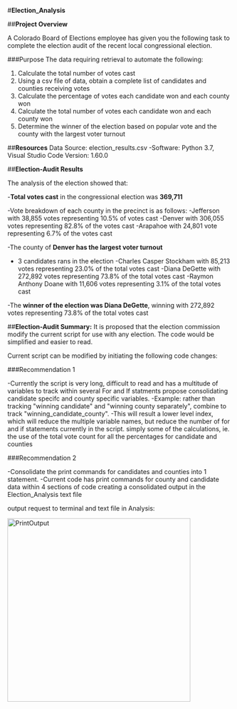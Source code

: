 #**Election_Analysis**

##**Project Overview**

A Colorado Board of Elections employee has given you the following task to complete the election audit of the recent local congressional election.

###Purpose The data requiring retrieval to automate the following:

1. Calculate the total number of votes cast
2. Using a csv file of data, obtain a complete list of candidates and counties receiving votes
3. Calculate the percentage of votes each candidate won and each county won
4. Calculate the total number of votes each candidate won and each county won
5. Determine the winner of the election based on popular vote and the county with the largest voter turnout


##**Resources**
Data Source: election_results.csv -Software: Python 3.7, Visual Studio Code Version: 1.60.0

##**Election-Audit Results** 

The analysis of the election showed that: 

-**Total votes cast** in the congressional election was **369,711**

-Vote breakdown of each county in the precinct is as follows: 
    -Jefferson with 38,855 votes representing 10.5% of votes cast 
    -Denver with 306,055 votes representing 82.8% of the votes cast 
    -Arapahoe with 24,801 vote representing 6.7% of the votes cast 
    
 -The county of **Denver has the largest voter turnout** 
 
 - 3 candidates rans in the election 
      -Charles Casper Stockham with 85,213 votes representing 23.0% of the total votes cast 
      -Diana DeGette with 272,892 votes representing 73.8% of the total votes cast 
      -Raymon Anthony Doane with 11,606 votes representing 3.1% of the total votes cast 
      
  -The **winner of the election was Diana DeGette**, winning with 272,892 votes representing 73.8% of the total votes cast

##**Election-Audit Summary:**
It is proposed that the election commission modify the current script for use with any election. The code would be simplified and easier to read.

Current script can be modified by initiating the following code changes:

###Recommendation 1

-Currently the script is very long, difficult to read and has a multitude of variables to track within several For and If statments
propose consolidating candidate specifc and county specific variables.
-Example: rather than tracking "winning candidate" and "winning county separately", combine to track "winning_candidate_county".
-This will result a lower level index, which will reduce the multiple variable names, but reduce the number of for and if statements currently in the script.
simply some of the calculations, ie. the use of the total vote count for all the percentages for candidate and counties


###Recommendation 2

-Consolidate the print commands for candidates and counties into 1 statement.
-Current code has print commands for county and candidate data within 4 sections of code creating a consolidated output in the Election_Analysis text file

output request to terminal and text file in Analysis:

<img width="411" alt="PrintOutput" src="https://user-images.githubusercontent.com/89538802/133714375-2edf38f1-30f0-44b7-9322-6166c48bf591.PNG">


